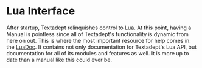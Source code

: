 # Lua Interface

After startup, Textadept relinquishes control to Lua. At this point, having a
Manual is pointless since all of Textadept's functionality is dynamic from here
on out. This is where the most important resource for help comes in: the
[LuaDoc][LuaDoc]. It contains not only documentation for Textadept's Lua API,
but documentation for all of its modules and features as well. It is more up to
date than a manual like this could ever be.

[LuaDoc]: ../index.html
